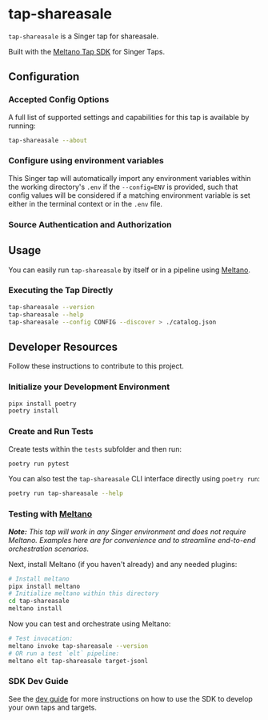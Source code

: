 # tap-shareasale

`tap-shareasale` is a Singer tap for shareasale.

Built with the [Meltano Tap SDK](https://sdk.meltano.com) for Singer Taps.

<!--

Developer TODO: Update the below as needed to correctly describe the install procedure. For instance, if you do not have a PyPi repo, or if you want users to directly install from your git repo, you can modify this step as appropriate.

## Installation

Install from PyPi:

```bash
pipx install tap-shareasale
```

Install from GitHub:

```bash
pipx install git+https://github.com/ORG_NAME/tap-shareasale.git@main
```

-->

## Configuration

### Accepted Config Options

<!--
Developer TODO: Provide a list of config options accepted by the tap.

This section can be created by copy-pasting the CLI output from:

```
tap-shareasale --about --format=markdown
```
-->

A full list of supported settings and capabilities for this
tap is available by running:

```bash
tap-shareasale --about
```

### Configure using environment variables

This Singer tap will automatically import any environment variables within the working directory's
`.env` if the `--config=ENV` is provided, such that config values will be considered if a matching
environment variable is set either in the terminal context or in the `.env` file.

### Source Authentication and Authorization

<!--
Developer TODO: If your tap requires special access on the source system, or any special authentication requirements, provide those here.
-->

## Usage

You can easily run `tap-shareasale` by itself or in a pipeline using [Meltano](https://meltano.com/).

### Executing the Tap Directly

```bash
tap-shareasale --version
tap-shareasale --help
tap-shareasale --config CONFIG --discover > ./catalog.json
```

## Developer Resources

Follow these instructions to contribute to this project.

### Initialize your Development Environment

```bash
pipx install poetry
poetry install
```

### Create and Run Tests

Create tests within the `tests` subfolder and
  then run:

```bash
poetry run pytest
```

You can also test the `tap-shareasale` CLI interface directly using `poetry run`:

```bash
poetry run tap-shareasale --help
```

### Testing with [Meltano](https://www.meltano.com)

_**Note:** This tap will work in any Singer environment and does not require Meltano.
Examples here are for convenience and to streamline end-to-end orchestration scenarios._

<!--
Developer TODO:
Your project comes with a custom `meltano.yml` project file already created. Open the `meltano.yml` and follow any "TODO" items listed in
the file.
-->

Next, install Meltano (if you haven't already) and any needed plugins:

```bash
# Install meltano
pipx install meltano
# Initialize meltano within this directory
cd tap-shareasale
meltano install
```

Now you can test and orchestrate using Meltano:

```bash
# Test invocation:
meltano invoke tap-shareasale --version
# OR run a test `elt` pipeline:
meltano elt tap-shareasale target-jsonl
```

### SDK Dev Guide

See the [dev guide](https://sdk.meltano.com/en/latest/dev_guide.html) for more instructions on how to use the SDK to
develop your own taps and targets.
